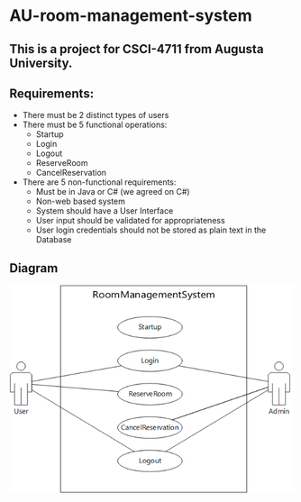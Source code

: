 # AU-room-management-system
## This is a project for CSCI-4711 from Augusta University.

## Requirements:
  - There must be 2 distinct types of users
  - There must be 5 functional operations:
      - Startup
      - Login
      - Logout
      - ReserveRoom
      - CancelReservation
  - There are 5 non-functional requirements:
      - Must be in Java or C# (we agreed on C#)
      - Non-web based system
      - System should have a User Interface
      - User input should be validated for appropriateness
      - User login credentials should not be stored as plain text in the Database

## Diagram
![image](https://github.com/rezo1134/AU-room-management-system/blob/main/initialPresentation/UseCaseDiagram.png)

